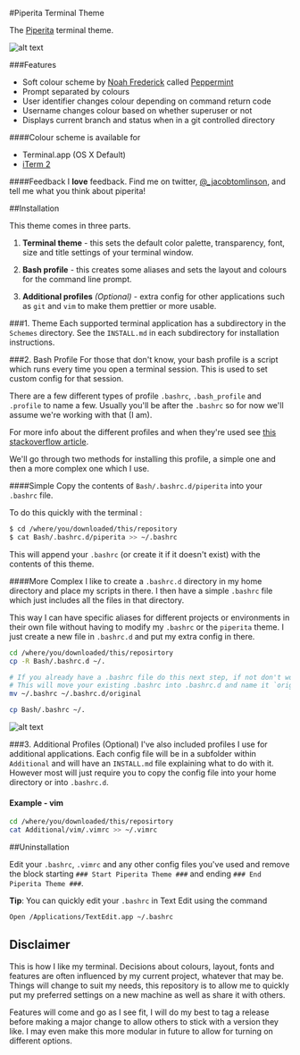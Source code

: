 #Piperita Terminal Theme

The [Piperita](http://www.jacobtomlinson.co.uk/2013/10/17/mac-os-x-terminal-theme-piperita/) terminal theme.

![alt text](http://www.jacobtomlinson.co.uk/wp-content/uploads/2013/10/terminal.png "Piperita")

###Features
* Soft colour scheme by [Noah Frederick](http://noahfrederick.com/) called [Peppermint](http://noahfrederick.com/blog/2011/lion-terminal-theme-peppermint/)
* Prompt separated by colours
* User identifier changes colour depending on command return code
* Username changes colour based on whether superuser or not
* Displays current branch and status when in a git controlled directory

####Colour scheme is available for
* Terminal.app (OS X Default)
* [iTerm 2](http://www.iterm2.com/)

####Feedback
I __love__ feedback. Find me on twitter, [@_jacobtomlinson](https://www.twitter.com/_jacobtomlinson), and tell me what you think about piperita!

##Installation

This theme comes in three parts.

 1. **Terminal theme** - this sets the default color palette, transparency, font, size and title settings of your terminal window.

 1. **Bash profile** - this creates some aliases and sets the layout and colours for the command line prompt.

 1. **Additional profiles** *(Optional)* - extra config for other applications such as `git` and `vim` to make them prettier or more usable.


###1. Theme
Each supported terminal application has a subdirectory in the `Schemes` directory. See the `INSTALL.md` in each subdirectory for installation instructions.

###2. Bash Profile
For those that don't know, your bash profile is a script which runs every time you open a terminal session.
This is used to set custom config for that session.

There are a few different types of profile `.bashrc`, `.bash_profile` and `.profile` to name a few.
Usually you'll be after the `.bashrc` so for now we'll assume we're working with that (I am).

For more info about the different profiles and when they're used see [this stackoverflow article](http://stackoverflow.com/questions/415403/whats-the-difference-between-bashrc-bash-profile-and-environment).

We'll go through two methods for installing this profile, a simple one and then a more complex one which I use.

####Simple
Copy the contents of `Bash/.bashrc.d/piperita` into your `.bashrc` file.

To do this quickly with the terminal :
```bash
$ cd /where/you/downloaded/this/repository
$ cat Bash/.bashrc.d/piperita >> ~/.bashrc
```

This will append your `.bashrc` (or create it if it doesn't exist) with the contents of this theme.

####More Complex
I like to create a `.bashrc.d` directory in my home directory and place my scripts in there.
I then have a simple `.bashrc` file which just includes all the files in that directory.

This way I can have specific aliases for different projects or environments in their own file without having to modify my `.bashrc` or the `piperita` theme.
I just create a new file in `.bashrc.d` and put my extra config in there.


```bash
cd /where/you/downloaded/this/reposirtory
cp -R Bash/.bashrc.d ~/.

# If you already have a .bashrc file do this next step, if not don't worry.
# This will move your existing .bashrc into .bashrc.d and name it `original`
mv ~/.bashrc ~/.bashrc.d/original

cp Bash/.bashrc ~/.
```

![alt text](http://www.jacobtomlinson.co.uk/wp-content/uploads/2013/10/rootprompt.png "Root Prompt")

###3. Additional Profiles (Optional)
I've also included profiles I use for additional applications. Each config file will be in a subfolder within `Additional` and will have an `INSTALL.md` file explaining what to do with it.
However most will just require you to copy the config file into your home directory or into `.bashrc.d`.

#### Example - vim
```bash
cd /where/you/downloaded/this/reposirtory
cat Additional/vim/.vimrc >> ~/.vimrc
```

##Uninstallation

Edit your `.bashrc`, `.vimrc` and any other config files you've used and remove the block starting `### Start Piperita Theme ###` and ending `### End Piperita Theme ###`.

__Tip__: You can quickly edit your `.bashrc` in Text Edit using the command

```bash
Open /Applications/TextEdit.app ~/.bashrc
```

## Disclaimer
This is how I like my terminal. Decisions about colours, layout, fonts and features are often influenced by my current project, whatever that may be. Things will change to suit my needs, this repository is to allow me to quickly put my preferred settings on a new machine as well as share it with others.

Features will come and go as I see fit, I will do my best to tag a release before making a major change to allow others to stick with a version they like. I may even make this more modular in future to allow for turning on different options.
